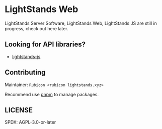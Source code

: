 # LightStands Web

LightStands Server Software, LightStands Web, LightStands JS are still in progress, check out here later.

## Looking for API libraries?

- [lightstands-js](https://github.com/lightstands/lightstands-js)

## Contributing

Maintainer: `Rubicon <rubicon lightstands.xyz>`

Recommend use [pnpm](https://pnpm.io) to manage packages.

## LICENSE
SPDX: AGPL-3.0-or-later
